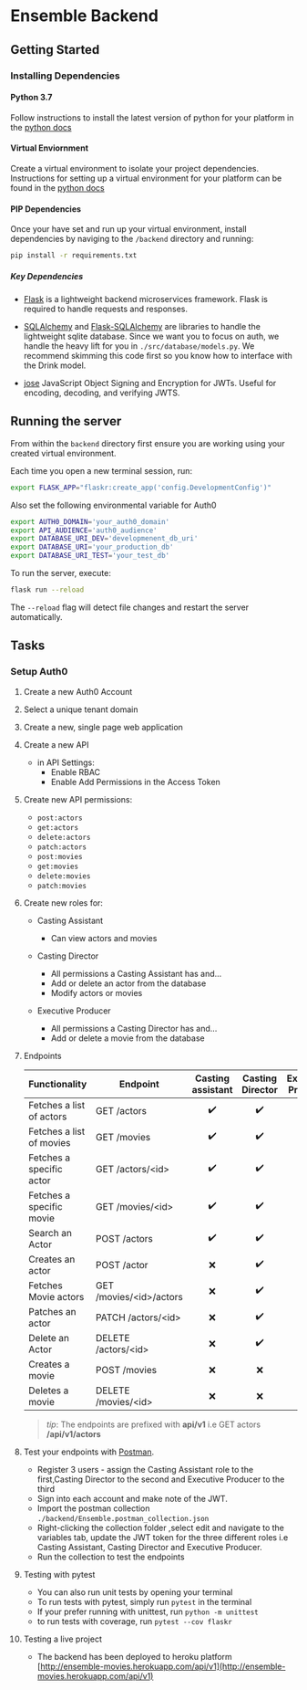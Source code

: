 # Ensemble Backend

## Getting Started

### Installing Dependencies

#### Python 3.7

Follow instructions to install the latest version of python for your platform in the [python docs](https://docs.python.org/3/using/unix.html#getting-and-installing-the-latest-version-of-python)

#### Virtual Enviornment

Create a virtual environment to isolate your project dependencies. Instructions for setting up a virtual environment for your platform can be found in the [python docs](https://packaging.python.org/guides/installing-using-pip-and-virtual-environments/)

#### PIP Dependencies

Once your have set and run up your virtual environment, install dependencies by naviging to the `/backend` directory and running:

```bash
pip install -r requirements.txt
```

##### Key Dependencies

- [Flask](http://flask.pocoo.org/)  is a lightweight backend microservices framework. Flask is required to handle requests and responses.

- [SQLAlchemy](https://www.sqlalchemy.org/) and [Flask-SQLAlchemy](https://flask-sqlalchemy.palletsprojects.com/en/2.x/) are libraries to handle the lightweight sqlite database. Since we want you to focus on auth, we handle the heavy lift for you in `./src/database/models.py`. We recommend skimming this code first so you know how to interface with the Drink model.

- [jose](https://python-jose.readthedocs.io/en/latest/) JavaScript Object Signing and Encryption for JWTs. Useful for encoding, decoding, and verifying JWTS.

## Running the server

From within the `backend` directory first ensure you are working using your
 created virtual environment.

Each time you open a new terminal session, run:

```bash
export FLASK_APP="flaskr:create_app('config.DevelopmentConfig')"
```

Also set the following environmental variable for Auth0

```bash
export AUTH0_DOMAIN='your_auth0_domain'
export API_AUDIENCE='auth0_audience'
export DATABASE_URI_DEV='developmenent_db_uri'
export DATABASE_URI='your_production_db'
export DATABASE_URI_TEST='your_test_db'
```

To run the server, execute:

```bash
flask run --reload
```

The `--reload` flag will detect file changes and restart the server automatically.

## Tasks

### Setup Auth0

1. Create a new Auth0 Account
2. Select a unique tenant domain
3. Create a new, single page web application
4. Create a new API
    - in API Settings:
        - Enable RBAC
        - Enable Add Permissions in the Access Token
5. Create new API permissions:
    - `post:actors`
    - `get:actors`
    - `delete:actors`
    - `patch:actors`
    - `post:movies`
    - `get:movies`
    - `delete:movies`
    - `patch:movies`

6. Create new roles for:
    - Casting Assistant
      - Can view actors and movies

    - Casting Director
        - All permissions a Casting Assistant has and…
        - Add or delete an actor from the database
        - Modify actors or movies

    - Executive Producer
        - All permissions a Casting Director has and…
        - Add or delete a movie from the database

7. Endpoints

    | Functionality            | Endpoint                      | Casting assistant  |  Casting Director  | Executive Producer |
    | ------------------------ | ----------------------------- | :----------------: | :----------------: | :----------------: |
    | Fetches a list of actors | GET /actors                   | :heavy_check_mark: | :heavy_check_mark: | :heavy_check_mark: |
    | Fetches a list of movies | GET /movies                   | :heavy_check_mark: | :heavy_check_mark: | :heavy_check_mark: |
    | Fetches a specific actor | GET /actors/&lt;id&gt;        | :heavy_check_mark: | :heavy_check_mark: | :heavy_check_mark: |
    | Fetches a specific movie | GET /movies/&lt;id&gt;        | :heavy_check_mark: | :heavy_check_mark: | :heavy_check_mark: |
    | Search an Actor          | POST /actors                  | :heavy_check_mark: | :heavy_check_mark: | :heavy_check_mark: |
    | Creates an actor         | POST /actor                   |        :x:         | :heavy_check_mark: | :heavy_check_mark: |
    | Fetches Movie actors     | GET /movies/&lt;id&gt;/actors |        :x:         | :heavy_check_mark: | :heavy_check_mark: |
    | Patches an actor         | PATCH /actors/&lt;id&gt;      |        :x:         | :heavy_check_mark: | :heavy_check_mark: |
    | Delete an Actor          | DELETE /actors/&lt;id&gt;     |        :x:         | :heavy_check_mark: | :heavy_check_mark: |
    | Creates a movie          | POST /movies                  |        :x:         |        :x:         | :heavy_check_mark: |
    | Deletes a movie          | DELETE /movies/&lt;id&gt;     |        :x:         |        :x:         | :heavy_check_mark: |

    >_tip_: The endpoints are prefixed with  **api/v1** i.e GET actors **/api/v1/actors**

8. Test your endpoints with [Postman](https://getpostman.com).

   - Register 3 users - assign the Casting Assistant role to the first,Casting Director to the second and Executive Producer to the third
   - Sign into each account and make note of the JWT.
   - Import the postman collection `./backend/Ensemble.postman_collection.json`
   - Right-clicking the collection folder ,select edit and navigate to the variables tab, update the JWT token for the three different roles i.e Casting Assistant, Casting Director and Executive Producer.
   - Run the collection to test the endpoints

9. Testing with pytest

   - You can also run unit tests by opening your terminal
   - To run tests with pytest, simply run `pytest` in the terminal
   - If your prefer running with unittest, run `python -m unittest`
   - to run tests with coverage, run `pytest --cov flaskr`

10. Testing a live project

    - The backend has been deployed to heroku platform [http://ensemble-movies.herokuapp.com/api/v1](http://ensemble-movies.herokuapp.com/api/v1)
